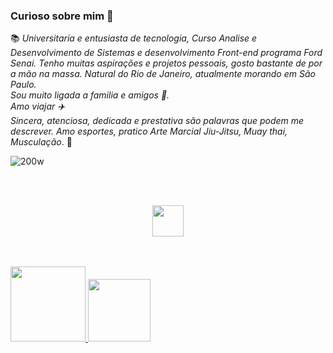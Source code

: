 ### Curioso sobre mim 👀
📚 *Universitaria e entusiasta de tecnologia, Curso Analise e Desenvolvimento de Sistemas e desenvolvimento Front-end programa Ford<enter> Senai.
  Tenho muitas aspirações e projetos pessoais, gosto bastante de por a mão na massa. 
  Natural do Rio de Janeiro, atualmente morando em São Paulo. </br>
  Sou muito ligada a familia e amigos 🥰. </br>
  Amo viajar ✈️ </br>
  Sincera, atenciosa, dedicada e prestativa são palavras que podem me descrever.
  Amo esportes, pratico Arte Marcial Jiu-Jitsu, Muay thai, Musculação*. 🦾
  
![200w](https://user-images.githubusercontent.com/112412422/224308271-c5b8b4a9-b27b-4260-80f1-10f566bf3a08.gif)

<br><br>
<div>
  <p align="center">
  <img height ="50px"src =https://skillicons.dev/icons?i=vscode,javascript,git,github,html,css,)(https://skillicons.dev)/></p>
<br><br>
  <a href="https://github.com/marceloronald96">
  <img height="120px" src="https://github-readme-stats.vercel.app/api?username=jordanea-statute&show_icons=true&theme=tokyonight"/>
  <img height="100px" src="https://github-readme-stats.vercel.app/api/top-langs/?username=jordanea-statute&layout=compact&theme=tokyonight"/>
</div>

<!--

**jordanea-statute/jordanea-statute** is a ✨ _special_ ✨ repository because its `README.md` (this file) appears on your GitHub profile.

- 🔭 I’m currently working on ...
- 🌱 I’m currently learning ...
- 👯 I’m looking to collaborate on ...
- 🤔 I’m looking for help with ...
- 💬 Ask me about ...
- 📫 How to reach me: ...
- 😄 Pronouns: ...
- ⚡ Fun fact: ...

-->

